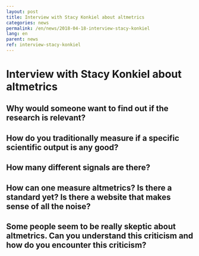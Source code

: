 ```yaml
---
layout: post
title: Interview with Stacy Konkiel about altmetrics
categories: news
permalink: /en/news/2018-04-18-interview-stacy-konkiel
lang: en
parent: news
ref: interview-stacy-konkiel
---
```


# Interview with Stacy Konkiel about altmetrics


## Why would someone want to find out if the research is relevant?


## How do you traditionally measure if a specific scientific output is any good?


## How many different signals are there?



## How can one measure altmetrics? Is there a standard yet? Is there a website that makes sense of all the noise?



## Some people seem to be really skeptic about altmetrics. Can you understand this criticism and how do you encounter this criticism?
